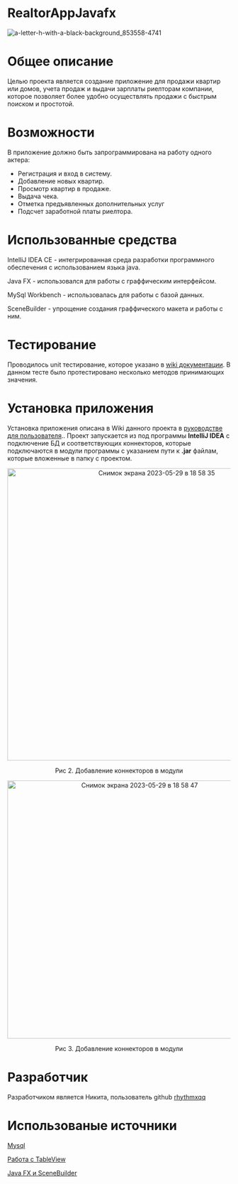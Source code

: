 # RealtorAppJavafx
<p align="center">
  
![a-letter-h-with-a-black-background_853558-4741](https://github.com/rhythmxqq/RealtorAppJavafx/assets/96514857/beeb36ae-10d5-43cb-b750-38db6cc456f1)
  
  </p>
  
# Общее описание
Целью проекта является создание приложение для продажи квартир или домов, учета продаж и выдачи зарплаты риелторам компании, которое позволяет более удобно осуществлять продажи с быстрым поиском и простотой.
# Возможности
В приложение должно быть запрограммирована на работу одного актера:
* Регистрация и вход в систему.
* Добавление новых квартир.
* Просмотр квартир в продаже.
* Выдача чека.
* Отметка предъявленных дополнительных услуг
* Подсчет заработной платы риелтора.

# Использованные средства

IntelliJ IDEA CE - интегрированная среда разработки программного обеспечения с использованием языка java.

Java FX - использовался для работы с граффическим интерфейсом.

MySql Workbench - использовалась для работы с базой данных.

SceneBuilder - упрощение создания граффического макета и работы с ним.

# Тестирование

Проводилось unit тестирование, которое указано в [wiki документации](https://github.com/rhythmxqq/RealtorAppJavafx/wiki/%2311-unit-тесты).
В данном тесте было протестировано несколько методов принимающих значения.

# Установка приложения
Установка приложения описана в Wiki данного проекта в [руководстве для пользователя](https://github.com/rhythmxqq/RealtorAppJavafx/wiki/%2312-Руководство-пользователя).. Проект запускается из под программы **IntelliJ IDEA** с подключение БД и соответствующих коннекторов, которые подключаются в модули программы с указанием пути к **.jar** файлам, которые вложенные в папку с проектом.
<p align="center">
<img width="658" alt="Снимок экрана 2023-05-29 в 18 58 35" src="https://github.com/rhythmxqq/RealtorAppJavafx/assets/96514857/70ae84e8-825d-43ee-85dd-22060645a484">
</p>
<p align="center">
Рис 2. Добавление коннекторов в модули
</p>
<p align="center">
<img width="581" alt="Снимок экрана 2023-05-29 в 18 58 47" src="https://github.com/rhythmxqq/RealtorAppJavafx/assets/96514857/de6aace4-0cd1-4748-8dc2-782373881913">
</p>
<p align="center">
Рис 3. Добавление коннекторов в модули
</p>

# Разработчик
Разработчиком является Никита, пользователь github [rhythmxqq](https://github.com/rhythmxqq)

# Использованые источники

[Mysql](https://metanit.com/sql/)

[Работа с TableView](https://metanit.com/java/javafx/4.13.php)

[Java FX и SceneBuilder](https://habr.com/ru/post/474292/)

